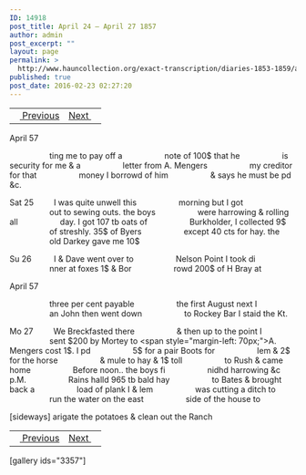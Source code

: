 ```yaml
---
ID: 14918
post_title: April 24 – April 27 1857
author: admin
post_excerpt: ""
layout: page
permalink: >
  http://www.hauncollection.org/exact-transcription/diaries-1853-1859/april-24-april-27-1857/
published: true
post_date: 2016-02-23 02:27:20
---
```

<table style="width: 100%;" align="center">
<tbody>
<tr>
<td><a href="http://www.hauncollection.org/version-2/diaries-1853-1859/april-21-april-24-1857/"><img src="https://lh3.googleusercontent.com/-EFJpxxNiPNw/VqgtWBCZrMI/AAAAAAAAAFU/WfY4lPFWWkg/s800-Ic42/Soeb-Plain-Arrows-8-10px.png" alt="" width="10" height="10" /> Previous</a></td>
<td style="text-align: right;"><a href="http://www.hauncollection.org/version-2/diaries-1853-1859/april-28-may-1-1857/">Next <img src="https://lh3.googleusercontent.com/-67k0cYlpXHw/VqgtWKz1MXI/AAAAAAAAAFU/k9PW_Piyurk/s800-Ic42/Soeb-Plain-Arrows-5-10px.png" alt="" width="10" height="10" /></a></td>
</tr>
</tbody>
</table>
April 57

<span style="margin-left: 70px;">ting me to pay off a
<span style="margin-left: 70px;">note of 100$ that he
<span style="margin-left: 70px;">is security for me &amp; a
<span style="margin-left: 70px;">letter from A. Mengers
<span style="margin-left: 70px;">my creditor for that
<span style="margin-left: 70px;">money I borrowd of him
<span style="margin-left: 70px;">&amp; says he must be pd &amp;c.</span></span></span></span></span></span></span>

Sat 25         I was quite unwell this
<span style="margin-left: 70px;">morning but I got
<span style="margin-left: 70px;">out to sewing outs. the boys
<span style="margin-left: 70px;">were harrowing &amp; rolling all
<span style="margin-left: 70px;">day. I got 107 tb oats of
<span style="margin-left: 70px;">Burkholder, I collected 9$
<span style="margin-left: 70px;">of streshly. 35$ of Byers
<span style="margin-left: 70px;">except 40 cts for hay. the
<span style="margin-left: 70px;">old Darkey gave me 10$</span></span></span></span></span></span></span></span>

Su 26          I &amp; Dave went over to
<span style="margin-left: 70px;">Nelson Point I took di
<span style="margin-left: 70px;">nner at foxes 1$ &amp; Bor
<span style="margin-left: 70px;">rowd 200$ of H Bray at</span></span></span>

April 57

<span style="margin-left: 70px;">three per cent payable
<span style="margin-left: 70px;">the first August next I
<span style="margin-left: 70px;">an John then went down
<span style="margin-left: 70px;">to Rockey Bar I staid the Kt.</span></span></span></span>

Mo 27         We Breckfasted there
<span style="margin-left: 70px;">&amp; then up to the point I
<span style="margin-left: 70px;">sent $200 by Mortey to
<span style="margin-left: 70px;">A. Mengers cost 1$. I pd
<span style="margin-left: 70px;">5$ for a pair Boots for
<span style="margin-left: 70px;">lem &amp; 2$ for the horse
<span style="margin-left: 70px;">&amp; mule to hay &amp; 1$ toll
<span style="margin-left: 70px;">to Rush &amp; came home
<span style="margin-left: 70px;">Before noon.. the boys fi
<span style="margin-left: 70px;">nidhd harrowing &amp;c p.M.
<span style="margin-left: 70px;">Rains halld 965 tb bald hay
<span style="margin-left: 70px;">to Bates &amp; brought back a
<span style="margin-left: 70px;">load of plank I &amp; lem
<span style="margin-left: 70px;">was cutting a ditch to
<span style="margin-left: 70px;">run the water on the east
<span style="margin-left: 70px;">side of the house to</span></span></span></span></span></span></span></span></span></span></span></span></span></span></span>

[sideways]
arigate the potatoes &amp; clean out the Ranch
<table style="width: 100%;" align="center">
<tbody>
<tr>
<td><a href="http://www.hauncollection.org/version-2/diaries-1853-1859/april-21-april-24-1857/"><img src="https://lh3.googleusercontent.com/-EFJpxxNiPNw/VqgtWBCZrMI/AAAAAAAAAFU/WfY4lPFWWkg/s800-Ic42/Soeb-Plain-Arrows-8-10px.png" alt="" width="10" height="10" /> Previous</a></td>
<td style="text-align: right;"><a href="http://www.hauncollection.org/version-2/diaries-1853-1859/april-28-may-1-1857/">Next <img src="https://lh3.googleusercontent.com/-67k0cYlpXHw/VqgtWKz1MXI/AAAAAAAAAFU/k9PW_Piyurk/s800-Ic42/Soeb-Plain-Arrows-5-10px.png" alt="" width="10" height="10" /></a></td>
</tr>
</tbody>
</table>
[gallery ids="3357"]